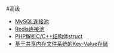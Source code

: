 #高级

* [MySQL连接池](http://git.oschina.net/swoole/swoole_framework/blob/master/libs/Swoole/Async/MySQL.php)
* [Redis连接池](http://git.oschina.net/swoole/swoole_framework/blob/master/libs/Swoole/Async/Redis.php)
* [PHP解析C/C++结构体struct](http://git.oschina.net/swoole/swoole_framework/blob/master/libs/Swoole/Memory/Struct.php)
* [基于共享内存文件系统的Key-Value存储](http://git.oschina.net/swoole/swoole_framework/blob/master/libs/Swoole/Memory/Storage.php)